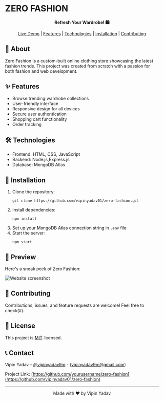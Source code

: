 # ZERO FASHION

<div align="center">

**Refresh Your Wardrobe! 🛍️**

[Live Demo](#) | [Features](#features) | [Technologies](#technologies) | [Installation](#installation) | [Contributing](#contributing)

</div>

## 📌 About

Zero Fashion is a custom-built online clothing store showcasing the latest fashion trends. This project was created from scratch with a passion for both fashion and web development.

## ✨ Features

- Browse trending wardrobe collections
- User-friendly interface
- Responsive design for all devices
- Secure user authentication
- Shopping cart functionality
- Order tracking

## 🛠️ Technologies

- Frontend: HTML, CSS, JavaScript
- Backend: Node.js,Express.js
- Database: MongoDB Atlas

## 🚀 Installation

1. Clone the repository:
   ```
   git clone https://github.com/vipinyadav01/zero-fashion.git
   ```
2. Install dependencies:
   ```
   npm install
   ```
3. Set up your MongoDB Atlas connection string in `.env` file
4. Start the server:
   ```
   npm start
   ```

## 👀 Preview

Here's a sneak peek of Zero Fashion:

![Website screenshot](https://via.placeholder.com/800x400)

## 🤝 Contributing

Contributions, issues, and feature requests are welcome! Feel free to check(#).

## 📝 License

This project is [MIT](https://choosealicense.com/licenses/mit/) licensed.

## 📞 Contact

Vipin Yadav - [@vipinyadav9m](https://twitter.com/vipinyadav9m) - (vipinyadav9m@gmail.com)

Project Link: [https://github.com/yourusername/zero-fashion](https://github.com/vipinyadav01/zero-fashion)

---

<div align="center">
  Made with ❤️ by Vipin Yadav
</div>

